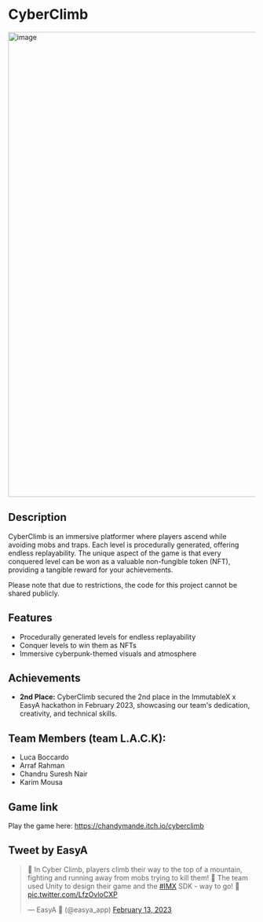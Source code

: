 # CyberClimb

<img width="948" alt="image" src="https://github.com/kmousaa/Cyberclimb/assets/99260175/9cab4ea3-96aa-4a09-89e2-24df05b2f257">

## Description

CyberClimb is an immersive platformer where players ascend while avoiding mobs and traps. Each level is procedurally generated, offering endless replayability. The unique aspect of the game is that every conquered level can be won as a valuable non-fungible token (NFT), providing a tangible reward for your achievements.

Please note that due to restrictions, the code for this project cannot be shared publicly. 

## Features

- Procedurally generated levels for endless replayability
- Conquer levels to win them as NFTs
- Immersive cyberpunk-themed visuals and atmosphere

## Achievements

- **2nd Place:** CyberClimb secured the 2nd place in the ImmutableX x EasyA hackathon in February 2023, showcasing our team's dedication, creativity, and technical skills.

## Team Members (team L.A.C.K):
- Luca Boccardo
- Arraf Rahman
- Chandru Suresh Nair
- Karim Mousa

## Game link
Play the game here: https://chandymande.itch.io/cyberclimb

## Tweet by EasyA

<blockquote class="twitter-tweet"><p lang="en" dir="ltr">🥈 In Cyber Climb, players climb their way to the top of a mountain, fighting and running away from mobs trying to kill them! 👻 The team used Unity to design their game and the <a href="https://twitter.com/hashtag/IMX?src=hash&amp;ref_src=twsrc%5Etfw">#IMX</a> SDK - way to go! 🙌 <a href="https://t.co/LfzOvloCXP">pic.twitter.com/LfzOvloCXP</a></p>&mdash; EasyA 🌟 (@easya_app) <a href="https://twitter.com/easya_app/status/1625134491911036928?ref_src=twsrc%5Etfw">February 13, 2023</a></blockquote> 


